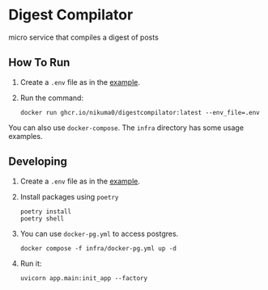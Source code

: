 # Digest Compilator

micro service that compiles a digest of posts

## How To Run
1. Create a `.env` file as in the [example](./.env.example).

2. Run the command:

    ```
    docker run ghcr.io/nikuma0/digestcompilator:latest --env_file=.env
    ```

You can also use `docker-compose`. The `infra` directory has some usage examples.


## Developing
1. Create a `.env` file as in the [example](./.env.example).
2. Install packages using `poetry`

    ```
    poetry install
    poetry shell
    ```

3. You can use `docker-pg.yml` to access postgres.

    ```
    docker compose -f infra/docker-pg.yml up -d
    ```

4. Run it:

    ```
    uvicorn app.main:init_app --factory
    ```
